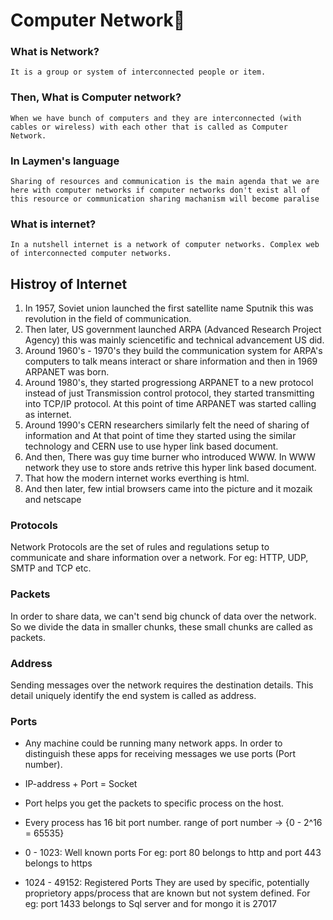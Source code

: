 # Computer Network📡

### What is Network? 
`It is a group or system of interconnected people or item.`

### Then, What is Computer network? 
`When we have bunch of computers and they are interconnected (with cables or wireless) with each other that is called as Computer Network.`

### In Laymen's language
`Sharing of resources and communication is the main agenda that we are here with computer networks if computer networks don't exist all of this resource or communication sharing machanism will become paralise`

### What is internet?
`In a nutshell internet is a network of computer networks. Complex web of interconnected computer networks.`

## Histroy of Internet

1. In 1957, Soviet union launched the first satellite name Sputnik this was revolution in the field of communication. 
2. Then later, US government launched ARPA (Advanced Research Project Agency) this was mainly sciencetific and technical advancement US did. 
3. Around 1960's - 1970's they build the communication system for ARPA's computers to talk means interact or share information and then in 1969 ARPANET was born.
4. Around 1980's, they started progressiong ARPANET to a new protocol instead of just Transmission control protocol, they started transmitting into TCP/IP protocol. At this point of time ARPANET was started calling as internet.
5. Around 1990's CERN researchers similarly felt the need of sharing of information and At that point of time they started using the similar technology and CERN use to use hyper link based document.
6. And then, There was guy time burner who introduced WWW. In WWW network they use to store ands retrive this hyper link based document.
7. That how the modern internet works everthing is html.
8. And then later, few intial browsers came into the picture and it mozaik and netscape

### Protocols
Network Protocols are the set of rules and regulations setup to communicate and share information over a network.
For eg: HTTP, UDP, SMTP and TCP etc.

### Packets
In order to share data, we can't send big chunck of data over the network. So we divide the data in smaller chunks, these small chunks are called as packets.

### Address
Sending messages over the network requires the destination details. This detail uniquely identify the end system is called as address.

### Ports
- Any machine could be running many network apps. In order to distinguish these apps for receiving messages we use ports (Port number).

- IP-address + Port = Socket

- Port helps you get the packets to specific process on the host. 

- Every process has 16 bit port number.
range of port number -> {0 - 2^16 = 65535} 

- 0 - 1023: Well known ports
For eg: port 80 belongs to http and port 443 belongs to https 

- 1024 - 49152: Registered Ports
They are used by specific, potentially proprietory apps/process that are known but not system defined.
For eg: port 1433 belongs to Sql server and for mongo it is 27017